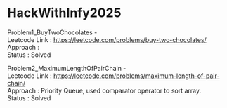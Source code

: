 # HackWithInfy2025

Problem1_BuyTwoChocolates -   
Leetcode Link : https://leetcode.com/problems/buy-two-chocolates/    
Approach :    
Status : Solved   

Problem2_MaximumLengthOfPairChain -       
Leetcode Link : https://leetcode.com/problems/maximum-length-of-pair-chain/        
Approach : Priority Queue, used comparator operator to sort array.            
Status : Solved           
